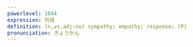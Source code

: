 ```yaml
---
powerlevel: 1044
expression: 共感
definition: (n,vs,adj-no) sympathy; empathy; response; (P)
pronunciation: きょうかん
---
```

